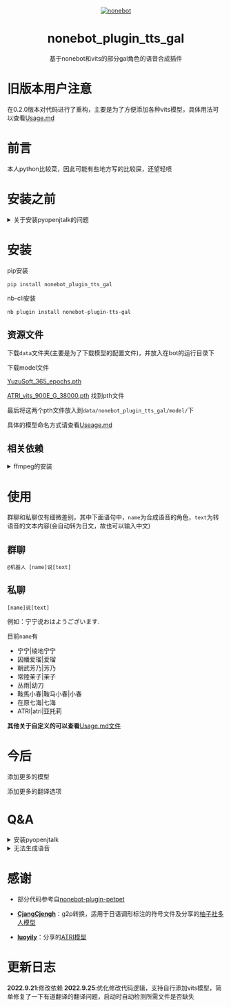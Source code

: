 
<p align="center">
  <a href="https://v2.nonebot.dev/"><img src="https://v2.nonebot.dev/logo.png" width="200" height="200" alt="nonebot"></a>
</p>

<div align="center">

# nonebot_plugin_tts_gal

基于nonebot和vits的部分gal角色的语音合成插件

</div>

# 旧版本用户注意
在0.2.0版本对代码进行了重构，主要是为了方便添加各种vits模型，具体用法可以查看[Usage.md](https://github.com/dpm12345/nonebot_plugin_tts_gal/blob/master/Usage.md)

# 前言

本人python比较菜，因此可能有些地方写的比较屎，还望轻喷


# 安装之前

<details>
<summary>关于安装pyopenjtalk的问题</summary> 


如果先前已经安装了pyopenjtalk，该内容可以直接忽略

可能由于缺少cmake和MSVC造成的，需要在本机安装

如果你不清楚自己有没有，可以先尝试安装，如果出现了以上报错，可以再回来阅读一下解决方案

## Windows

### 第一步 安装Visual Studio

在Visual Studio的官网下载安装器,[VS2022点击此处下载](https://visualstudio.microsoft.com/zh-hans/thank-you-downloading-visual-studio/?sku=Community&channel=Release&version=VS2022&source=VSLandingPage&cid=2030&passive=false)

### 第二步 下载相关工具

下载后点击，进入如图所示先点击修改，然后选择如图所示的项目

<img src="./images/nonebot_plugin_tts_gal_1.jpg" alt="图1" style="zoom:50%;" />

<img src="./images/nonebot_plugin_tts_gal_2.jpg" alt="图2" style="zoom:50%;" />

### 第三步 设置环境变量

下载好后，在安装目录中找到cmake和MSVC的bin目录

下面是参考目录,前面的目录即为之前强调的路径

```
E:\Program Files (x86)\Microsoft Visual Studio\2022\Community\Common7\IDE\CommonExtensions\Microsoft\CMake\CMake\bin

E:\Program Files (x86)\Microsoft Visual Studio\2022\Community\VC\Tools\MSVC\14.32.31326\bin\Hostx86\x64

```

将这两个目录添加到环境变量中

这样，windows安装pyopenjtalk的前置依赖便解决了

## Linux

Linux如出现以下情况

<img src="./images/nonebot_plugin_tts_gal_4.jpg" alt="图4" style="zoom:50%;" />

原因为缺少cmake工具，可以使用apt命令下载安装

```
sudo apt install cmake
```

安装好后便可安装pyopenjtalk
</details>

# 安装

pip安装

```
pip install nonebot_plugin_tts_gal
```

nb-cli安装

```
nb plugin install nonebot-plugin-tts-gal
```



## 资源文件

下载`data`文件夹(主要是为了下载模型的配置文件)，并放入在bot的运行目录下

下载model文件

[YuzuSoft_365_epochs.pth](https://sjtueducn-my.sharepoint.com/:u:/g/personal/cjang_cjengh_sjtu_edu_cn/EXTQrTj-UJpItH3BmgIUvhgBNZk88P1tT_7GPNr4yegNyw?e=5mcwgl)

[ATRI_vits_900E_G_38000.pth](https://pan.baidu.com/s/1_vhOx50OE5R4bE02ZMe9GA?pwd=9jo4)
找到pth文件

最后将这两个pth文件放入到`data/nonebot_plugin_tts_gal/model/`下

具体的模型命名方式请查看[Useage.md](https://github.com/dpm12345/nonebot_plugin_tts_gal/blob/master/Usage.md)

## 相关依赖

<details>
<summary>ffmpeg的安装</summary> 


**Windows**

在ffmpeg官网[下载](https://github.com/BtbN/FFmpeg-Builds/releases),选择对应的版本，下载后解压，并将位于`bin`目录添加到环境变量中

其他具体细节可自行搜索

**Linux**

Ubuntu下

```
apt-get install ffmpeg
```

或者下载源码安装(具体可搜索相关教程)

# 配置项

请在使用的配置文件(.env.*)加入

```
auto_delete_voice = True
```

用于是否自动删除生成的语音文件，如不想删除，可改为

```
auto_delete_voice = False
```
</details>


# 使用

群聊和私聊仅有细微差别，其中下面语句中，`name`为合成语音的角色，`text`为转语音的文本内容(会自动转为日文，故也可以输入中文)

## 群聊

`@机器人 [name]说[text]`

## 私聊

`[name]说[text]`

例如：宁宁说おはようございます.

目前`name`有

- 宁宁|绫地宁宁
- 因幡爱瑠|爱瑠
- 朝武芳乃|芳乃
- 常陸茉子|茉子
- 丛雨|幼刀
- 鞍馬小春|鞍马小春|小春
- 在原七海|七海
- ATRI|atri|亚托莉

**其他关于自定义的可以查看**[Usage.md文件](https://github.com/dpm12345/nonebot_plugin_tts_gal/blob/master/Usage.md)


# 今后

添加更多的模型

添加更多的翻译选项


# Q&A

<details>
<summary>安装pyopenjtalk</summary> 

如果出现如下错误

<img src="./images/nonebot_plugin_tts_gal_3.jpg" alt="图3" style="zoom:80%;" />

请参考上面的安装之前的说明

</details>

<details>
<summary>无法生成语音</summary> 

如果出现下载open_jtalk的错误信息，可以再次尝试，如果实在不行，可以使用`pip install openjtalk`

</details>

# 感谢

+ 部分代码参考自[nonebot-plugin-petpet](https://github.com/noneplugin/nonebot-plugin-petpet)

+ **[CjangCjengh](https://github.com/CjangCjengh/)**：g2p转换，适用于日语调形标注的符号文件及分享的[柚子社多人模型](https://github.com/CjangCjengh/TTSModels)
+ **[luoyily](https://github.com/luoyily)**：分享的[ATRI模型](https://pan.baidu.com/s/1_vhOx50OE5R4bE02ZMe9GA?pwd=9jo4)

# 更新日志
**2022.9.21**:修改依赖
**2022.9.25**:优化修改代码逻辑，支持自行添加vits模型，简单修复了一下有道翻译的翻译问题，启动时自动检测所需文件是否缺失